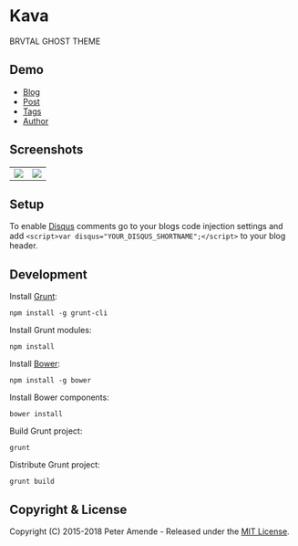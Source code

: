 # Kava

BRVTAL GHOST THEME

## Demo

* [Blog](https://kava.zutrinken.com)
* [Post](https://kava.zutrinken.com/demo)
* [Tags](https://kava.zutrinken.com/tag/general)
* [Author](https://kava.zutrinken.com/author/zutrinken)

## Screenshots

<table>
<tr>
<td valign="top">
<img src="https://raw.githubusercontent.com/zutrinken/kava/master/src/screenshot-desktop.jpg" />
</td>
<td valign="top">
<img src="https://raw.githubusercontent.com/zutrinken/kava/master/src/screenshot-mobile.jpg" />
</td>
</tr>
</table>


## Setup

To enable [Disqus](https://disqus.com/) comments go to your blogs code injection settings and add `<script>var disqus="YOUR_DISQUS_SHORTNAME";</script>` to your blog header.

## Development

Install [Grunt](http://gruntjs.com/getting-started/):

	npm install -g grunt-cli

Install Grunt modules:

	npm install

Install [Bower](http://bower.io):

	npm install -g bower

Install Bower components:

	bower install

Build Grunt project:

	grunt

Distribute Grunt project:

	grunt build

## Copyright & License

Copyright (C) 2015-2018 Peter Amende - Released under the [MIT License](https://github.com/zutrinken/bleak/blob/master/LICENSE).
